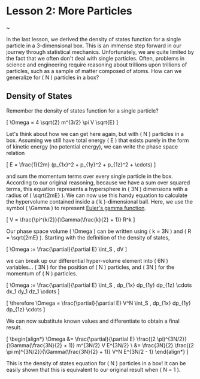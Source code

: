 # Lesson 2: More Particles

~

In the last lesson, we derived the density of states function for a single particle in a 3-dimensional box.  This is an immense step forward in our journey through statistical mechanics.  Unfortunately, we are quite limited by the fact that we often don't deal with single particles.  Often, problems in science and engineering require reasoning about trillions upon trillions of particles, such as a sample of matter composed of atoms.  How can we generalize for \( N \) particles in a box?

## Density of States

Remember the density of states function for a single particle?

\[ \Omega = 4 \sqrt{2} m^{3/2} \pi V \sqrt{E} \]

Let's think about how we can get here again, but with \( N \) particles in a box.  Assuming we still have total energy \( E \) that exists purely in the form of kinetic energy (no potential energy), we can write the phase space relation

\[ E = \frac{1}{2m} (p_{1x}^2 + p_{1y}^2 + p_{1z}^2 + \cdots) \]

and sum the momentum terms over every single particle in the box.  According to our original reasoning, because we have a sum over squared terms, this equation represents a hypersphere in \( 3N \) dimensions with a radius of \( \sqrt{2mE} \).  We can now use this handy equation to calculate the hypervolume contained inside a \( k \)-dimensional ball.  Here, we use the symbol \( \Gamma \) to represent [Euler's gamma function](https://en.wikipedia.org/wiki/Gamma_function).

\[ V = \frac{\pi^{k/2}}{\Gamma(\frac{k}{2} + 1)} R^k \]

Our phase space volume \( \Omega \) can be written using \( k = 3N \) and \( R = \sqrt{2mE} \).  Starting with the definition of the density of states,

\[ \Omega := \frac{\partial}{\partial E} \int_S \, dV \]

we can break up our differential hyper-volume element into \( 6N \) variables... \( 3N \) for the position of \( N \) particles, and \( 3N \) for the momentum of \( N \) particles.

\[ \Omega := \frac{\partial}{\partial E} \int_S \, dp_{1x} dp_{1y} dp_{1z} \cdots dx_1 dy_1 dz_1 \cdots \]

\[ \therefore \Omega = \frac{\partial}{\partial E} V^N \int_S \, dp_{1x} dp_{1y} dp_{1z} \cdots \]

We can now substitute known values and differentiate to obtain a final result.

\[ \begin{align*} \Omega &= \frac{\partial}{\partial E} \frac{(2 \pi)^{3N/2}}{\Gamma(\frac{3N}{2} + 1)} m^{3N/2} V E^{3N/2} \\ &= \frac{3N}{2} \frac{(2 \pi m)^{3N/2}}{\Gamma(\frac{3N}{2} + 1)} V^N E^{3N/2 - 1} \end{align*} \]

This is the density of states equation for \( N \) particles in a box!  It can be easily shown that this is equivalent to our original result when \( N = 1 \).